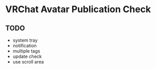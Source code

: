 # VRChat Avatar Publication Check

## TODO

- system tray
- notification
- multiple tags
- update check
- use scroll area
